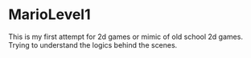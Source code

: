 # MarioLevel1
This is my first attempt for 2d games or mimic of old school 2d games. Trying to understand the logics behind the scenes.
